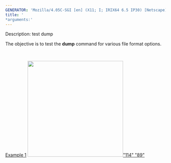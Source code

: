 ```yaml
---
GENERATOR: 'Mozilla/4.05C-SGI [en] (X11; I; IRIX64 6.5 IP30) [Netscape]'
title: '
*arguments:'
---
```


 Description: test dump

   The objective is to test the **dump** command for various file
   format options.

    

   [Example 1](description_dump.md)
   [<img height="300" width="300" src="/assets/images/output_tn.gif">"114"
   "89"](description_dump.md)
